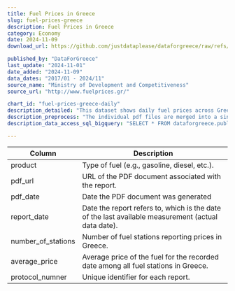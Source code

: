 ```yaml
---
title: Fuel Prices in Greece
slug: fuel-prices-greece
description: Fuel Prices in Greece
category: Economy
date: 2024-11-09
download_url: https://github.com/justdataplease/dataforgreece/raw/refs/heads/main/data/fuel-prices-greece/fuel-prices-greece.zip

published_by: "DataForGreece"
last_update: "2024-11-01"
date_added: "2024-11-09"
data_dates: "2017/01 - 2024/11"
source_name: "Ministry of Development and Competitiveness"
source_url: "http://www.fuelprices.gr/"

chart_id: "fuel-prices-greece-daily"
description_detailed: "This dataset shows daily fuel prices across Greece, including fuel types, station counts, average prices, and report IDs to help consumers understand pricing trends. Shared by the Ministry of Development on fuelprices.gr, it aims to keep consumers informed. While efforts are made to ensure accuracy, the Ministry publishes data as received from stations and does not guarantee completeness."
description_preprocess: "The individual pdf files are merged into a single dataset and cleaned to ensure consistency."
description_data_access_sql_bigquery: "SELECT * FROM dataforgreece.public_data.fuel_prices_greece_v"

---
```


| **Column**                   | **Description**                                                                                    |
|------------------------------|----------------------------------------------------------------------------------------------------|
| product                      | Type of fuel (e.g., gasoline, diesel, etc.).                                                       |
| pdf_url                      | URL of the PDF document associated with the report.                                                |
| pdf_date                     | Date the PDF document was generated                                                                |
| report_date                  | Date the report refers to, which is the date of the last available measurement (actual data date). |
| number_of_stations           | Number of fuel stations reporting prices in Greece.                                               |
| average_price                | Average price of the fuel for the recorded date among all fuel stations in Greece.                |
| protocol_numner              | Unique identifier for each report.                                                                         |
